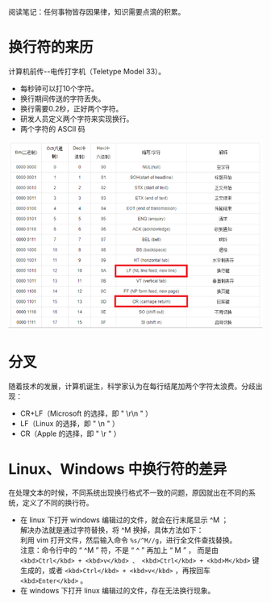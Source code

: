 阅读笔记：任何事物皆存因果律，知识需要点滴的积累。

# 换行符的来历

计算机前传--电传打字机（Teletype Model 33）。
- 每秒钟可以打10个字符。
- 换行期间传送的字符丢失。
- 换行需要0.2秒，正好两个字符。
- 研发人员定义两个字符来实现换行。
- 两个字符的 ASCII 码  

![asc](./asc.jpg)

# 分叉

随着技术的发展，计算机诞生，科学家认为在每行结尾加两个字符太浪费。分歧出现：
- CR+LF（Microsoft 的选择，即 " \r\n " ）
- LF（Linux 的选择，即 " \n " ）
- CR（Apple 的选择，即 " \r " ）

# Linux、Windows 中换行符的差异

在处理文本的时候，不同系统出现换行格式不一致的问题，原因就出在不同的系统，定义了不同的换行符。
- 在 linux 下打开 windows 编辑过的文件，就会在行末尾显示 ^M ；  
解决办法就是通过字符替换，将 ^M 换掉，具体方法如下：  
利用 vim 打开文件，然后输入命令 `%s/^M//g`，进行全文件查找替换。  
注意：命令行中的 “ ^M ” 符，不是 “ ^ ” 再加上 “ M ” ，
而是由 `<kbd>Ctrl</kbd> + <kbd>v</kbd> 、 <kbd>Ctrl</kbd> + <kbd>M</kbd>` 键生成的，或者 `<kbd>Ctrl</kbd> + <kbd>v</kbd>` ，再按回车 `<kbd>Enter</kbd>` 。  
- 在 windows 下打开 linux 编辑过的文件，存在无法换行现象。